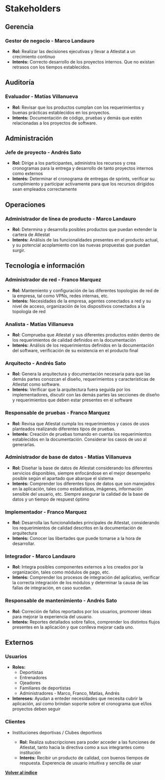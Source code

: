 # Stakeholders

## Gerencia

### Gestor de negocio - Marco Landauro

- **Rol:** Realizar las decisiones ejecutivas y llevar a Atlestat a un crecimiento continuo
- **Interés:** Correcto desarrollo de los proyectos internos. Que no existan retrasos con los tiempos establecidos. 

## Auditoría

### Evaluador - Matías Villanueva

- **Rol:** Revisar que los productos cumplan con los requerimientos y buenas prácticas establecidos en los proyectos.
- **Interés:** Documentación de código, pruebas y demás que estén relacionadas a los proyectos de software.

## Administración

### Jefe de proyecto - Andrés Sato

- **Rol:** Dirige a los participantes, administra los recursos y crea cronogramas para la entrega y desarrollo de tanto proyectos internos como externos
- **Interés:** Determinar el cronograma de entregas de sprints, verificar su cumplimiento y participar activamente para que los recursos dirigidos sean empleados correctamente

## Operaciones

### Administrador de línea de producto - Marco Landauro

- **Rol:** Determina y desarrolla posibles productos que puedan extender la cartera de Atlestat
- **Interés:** Análisis de las funcionalidades presentes en el producto actual, y su potencial acoplamiento con las nuevas propuestas que puedan surgir.

## Tecnología e información

### Administrador de red - Franco Marquez

- **Rol:** Mantemiento y configuración de las diferentes topologías de red de la empresa, tal como VPNs, redes internas, etc.
- **Interés:** Necesidades de la empresa, agentes conectados a red y su nivel de acceso, organización de los dispositivos conectados a la topología de red

### Analista - Matías Villanueva

- **Rol:** Comprueba que Atlestat y sus diferentes productos estén dentro de los requerimientos de calidad definidos en la documentación
- **Interés:** Análisis de los requerimientos definidos en la documentación del software, verificación de su existencia en el producto final

### Arquitecto - Andrés Sato

- **Rol:** Genera la arquitectura y documentación necesaria para que las demás partes conozcan el diseño, requerimientos y características de Atlestat como software.
- **Interés:** Verificar que la arquitectura fuera seguida por los implementadores, discutir con las demás partes las secciones de diseño y requerimientos que deben estar presentes en el software

### Responsable de pruebas - Franco Marquez

- **Rol:** Revisa que Atlestat cumpla los requerimientos y casos de usos planteados realizando diferentes tipos de pruebas.
- **Interés:** Creación de pruebas tomando en cuenta los requerimientos establecidos en la documentación. Considerar los casos de uso al generarlas. 

### Administrador de base de datos - Matías Villanueva

- **Rol:** Diseñar la base de datos de Atlestat considerando los diferentes servicios disponibles, siempre enfocándose en el mejor desempeño posible según el apartado que abarque el sistema 
- **Interés:** Comprender los diferentes tipos de datos que son manejados en la aplicación, tales como estadísticas, imágenes, información sensible del usuario, etc. Siempre asegurar la calidad de la base de datos y un tiempo de respuest óptimo 

### Implementador - Franco Marquez

- **Rol:** Desarrolla las funcionalidades principales de Atlestat, considerando los requerimientos de calidad descritos en la documentación de arquitectura
- **Interés:** Conocer las libertades que puede tomarse a la hora de desarrollar.

### Integrador - Marco Landauro

- **Rol:** Integra posibles componentes externos a los creados por la organización, tales como módulos de pago, etc.
- **Interés:** Comprender los procesos de integración del aplicativo, verificar la correcta integración de los módulos y determinar la causa de las fallas de integración, en caso sucedan.

### Responsable de mantenimiento - Andrés Sato

- **Rol:** Correción de fallos reportados por los usuarios, promover ideas para mejorar la experiencia del usuario.
- **Interés:** Reportes detallados sobre fallos, comprender los distintos flujos presentes en la aplicación y que conlleva mejorar cada uno.

## Externos

### Usuarios

- **Roles:**
  - Deportistas
  - Entrenadores
  - Ojeadores
  - Familiares de deportistas
  - Administradores - Marco, Franco, Matías, Andrés
- **Intereses:** Ayudan a enteder necesidades que necesita cubrir la aplicación, así como brindan soporte sobre el cronograma que el/los proyectos deben seguir

### Clientes

-   Instituciones deportivas / Clubes deportivos

    - **Rol:** Realiza subscripciones para poder acceder a las funciones de Atlestat, tanto hacia la directiva como a sus integrantes como institución 
    - **Interés:** Recibir un producto de calidad, con buenos tiempos de respuesta. Experencia de usuario intuitiva y sencilla de usar
  
[**Volver al índice**](/README.md)